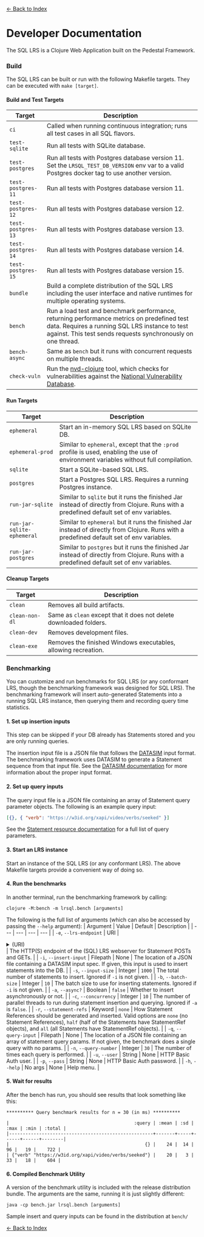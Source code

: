 [<- Back to Index](index.md)

# Developer Documentation

The SQL LRS is a Clojure Web Application built on the Pedestal Framework.

### Build

The SQL LRS can be built or run with the following Makefile targets. They can be executed with `make [target]`.

#### Build and Test Targets

| Target             | Description                                                                                                                                                                                                  |
| ------------------ | ------------------------------------------------------------------------------------------------------------------------------------------------------------------------------------------------------------ |
| `ci`               | Called when running continuous integration; runs all test cases in all SQL flavors.                                                                                                                          |
| `test-sqlite`      | Run all tests with SQLite database.                                                                                                                                                                          |
| `test-postgres`    | Run all tests with Postgres database version 11. Set the `LRSQL_TEST_DB_VERSION` env var to a valid Postgres docker tag to use another version.                                                              |
| `test-postgres-11` | Run all tests with Postgres database version 11.                                                                                                                                                             |
| `test-postgres-12` | Run all tests with Postgres database version 12.                                                                                                                                                             |
| `test-postgres-13` | Run all tests with Postgres database version 13.                                                                                                                                                             |
| `test-postgres-14` | Run all tests with Postgres database version 14.                                                                                                                                                             |
| `test-postgres-15` | Run all tests with Postgres database version 15.                                                                                                                                                             |
| `bundle`           | Build a complete distribution of the SQL LRS including the user interface and native runtimes for multiple operating systems.                                                                                |
| `bench`            | Run a load test and benchmark performance, returning performance metrics on predefined test data. Requires a running SQL LRS instance to test against. This test sends requests synchronously on one thread. |
| `bench-async`      | Same as `bench` but it runs with concurrent requests on multiple threads.                                                                                                                                    |
| `check-vuln`       | Run the [nvd-clojure](https://github.com/rm-hull/nvd-clojure) tool, which checks for vulnerabilities against the [National Vulnerability Database](https://nvd.nist.gov/).                                   |

#### Run Targets

| Target                     | Description                                                                                                                                |
| -------------------------- | ------------------------------------------------------------------------------------------------------------------------------------------ |
| `ephemeral`                | Start an in-memory SQL LRS based on SQLite DB.                                                                                             |
| `ephemeral-prod`           | Similar to `ephemeral`, except that the `:prod` profile is used, enabling the use of environment variables without full compilation.       |
| `sqlite`                   | Start a SQLite-based SQL LRS.                                                                                                              |
| `postgres`                 | Start a Postgres SQL LRS. Requires a running Postgres instance.                                                                            |
| `run-jar-sqlite`           | Similar to `sqlite` but it runs the finished Jar instead of directly from Clojure. Runs with a predefined default set of env variables.    |
| `run-jar-sqlite-ephemeral` | Similar to `ephemeral` but it runs the finished Jar instead of directly from Clojure. Runs with a predefined default set of env variables. |
| `run-jar-postgres`         | Similar to `postgres` but it runs the finished Jar instead of directly from Clojure. Runs with a predefined default set of env variables.  |

#### Cleanup Targets

| Target         | Description                                                        |
| -------------- | ------------------------------------------------------------------ |
| `clean`        | Removes all build artifacts.                                       |
| `clean-non-dl` | Same as `clean` except that it does not delete downloaded folders. |
| `clean-dev`    | Removes development files.                                         |
| `clean-exe`    | Removes the finished Windows executables, allowing recreation.     |

### Benchmarking

You can customize and run benchmarks for SQL LRS (or any conformant LRS, though the benchmarking framework was designed for SQL LRS). The benchmarking framework will insert auto-generated Statements into a running SQL LRS instance, then querying them and recording query time statistics.

#### 1. Set up insertion inputs

This step can be skipped if your DB already has Statements stored and you are only running queries.

The insertion input file is a JSON file that follows the [DATASIM](https://github.com/yetanalytics/datasim) input format. The benchmarking framework uses DATASIM to generate a Statement sequence from that input file. See the [DATASIM documentation](https://github.com/yetanalytics/datasim#usage) for more information about the proper input format.

#### 2. Set up query inputs

The query input file is a JSON file containing an array of Statement query parameter objects. The following is an example query input:

```json
[{}, { "verb": "https://w3id.org/xapi/video/verbs/seeked" }]
```

See the [Statement resource documentation](https://github.com/adlnet/xAPI-Spec/blob/master/xAPI-Communication.md#213-get-statements) for a full list of query parameters.

#### 3. Start an LRS instance

Start an instance of the SQL LRS (or any conformant LRS). The above Makefile targets provide a convenient way of doing so.

#### 4. Run the benchmarks

In another terminal, run the benchmarking framework by calling:

```
clojure -M:bench -m lrsql.bench [arguments]
```

The following is the full list of arguments (which can also be accessed by passing the `--help` argument):
| Argument | Value | Default | Description |
| --- | --- | --- | --- |
| `-e`, `--lrs-endpoint` | URI | <details>`http://0.0.0.0:8080/xapi/statements`<summary>(URI)</summary></details> | The HTTP(S) endpoint of the (SQL) LRS webserver for Statement POSTs and GETs. |
| `-i`, `--insert-input` | Filepath | None | The location of a JSON file containing a DATASIM input spec. If given, this input is used to insert statements into the DB. |
| `-s`, `--input-size` | Integer | `1000` | The total number of statements to insert. Ignored if `-i` is not given. |
| `-b`, `--batch-size` | Integer | `10` | The batch size to use for inserting statements. Ignored if `-i` is not given. |
| `-a`, `--async?` | Boolean | `false` | Whether to insert asynchronously or not. |
| `-c`, `--concurrency` | Integer | `10` | The number of parallel threads to run during statement insertion and querying. Ignored if `-a` is `false`. |
| `-r`, `--statement-refs` | Keyword | `none` | How Statement References should be generated and inserted. Valid options are `none` (no Statement References), `half` (half of the Statements have StatementRef objects), and `all` (all Statements have StatementRef objects). |
| `-q`, `--query-input` | Filepath | None | The location of a JSON file containing an array of statement query params. If not given, the benchmark does a single query with no params. |
| `-n`, `--query-number` | Integer | `30` | The number of times each query is performed. |
| `-u`, `--user` | String | None | HTTP Basic Auth user. |
| `-p`, `--pass` | String | None | HTTP Basic Auth password. |
| `-h`, `--help` | No args | None | Help menu. |

#### 5. Wait for results

After the bench has run, you should see results that look something like this:

```
********** Query benchmark results for n = 30 (in ms) **********

|                                              :query | :mean | :sd | :max | :min | :total |
|-----------------------------------------------------+-------+-----+------+------+--------|
|                                                  {} |    24 |  14 |   96 |   19 |    722 |
| {"verb" "https://w3id.org/xapi/video/verbs/seeked"} |    20 |   3 |   33 |   18 |    604 |
```

#### 6. Compiled Benchmark Utility

A version of the benchmark utility is included with the release distribution bundle. The arguments are the same, running it is just slightly different:

```
java -cp bench.jar lrsql.bench [arguments]
```

Sample insert and query inputs can be found in the distribution at `bench/`

[<- Back to Index](index.md)
